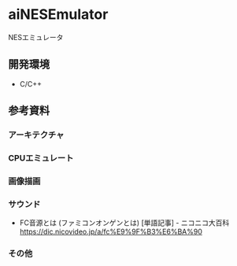 # aiNESEmulator
NESエミュレータ

## 開発環境
- C/C++

## 参考資料

### アーキテクチャ

### CPUエミュレート

### 画像描画

### サウンド

- FC音源とは (ファミコンオンゲンとは) [単語記事] - ニコニコ大百科 https://dic.nicovideo.jp/a/fc%E9%9F%B3%E6%BA%90

### その他
